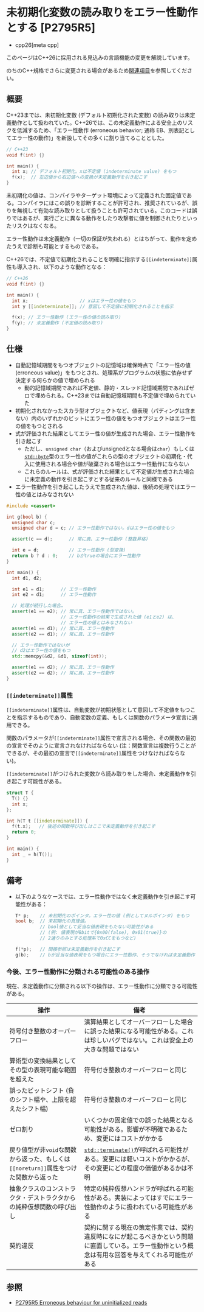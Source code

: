 # 未初期化変数の読み取りをエラー性動作とする [P2795R5]
* cpp26[meta cpp]

<!-- start lang caution -->

このページはC++26に採用される見込みの言語機能の変更を解説しています。

のちのC++規格でさらに変更される場合があるため[関連項目](#relative-page)を参照してください。

<!-- last lang caution -->

## 概要
C++23までは、未初期化変数 (デフォルト初期化された変数) の読み取りは未定義動作として扱われていた。C++26では、この未定義動作による安全上のリスクを低減するため、「エラー性動作 (erroneous behavior; 通称 EB、別表記としてエラー性の動作)」を新設してその多くに割り当てることとした。

```cpp example
// C++23
void f(int) {}

int main() {
  int x; // デフォルト初期化。xは不定値 (indeterminate value) をもつ
  f(x);  // 左辺値から右辺値への変換が未定義動作を引き起こす
}
```

未初期化の値は、コンパイラやターゲット環境によって定義された固定値である。コンパイラにはこの誤りを診断することが許可され、推奨されているが、誤りを無視して有効な読み取りとして扱うことも許可されている。このコードは誤りではあるが、実行ごとに異なる動作をしたり攻撃者に値を制御されたりといったリスクはなくなる。

エラー性動作は未定義動作（一切の保証が失われる）とはちがって、動作を定めたうえで診断も可能とするものである。

C++26では、不定値で初期化されることを明確に指示する`[[indeterminate]]`属性も導入され、以下のような動作となる：

```cpp example
// C++26
void f(int) {}

int main() {
  int x;                   // xはエラー性の値をもつ
  int y [[indeterminate]]; // 意図して不定値に初期化されることを指示

  f(x); // エラー性動作 (エラー性の値の読み取り)
  f(y); // 未定義動作 (不定値の読み取り)
}
```


## 仕様
- 自動記憶域期間をもつオブジェクトの記憶域は確保時点で「エラー性の値 (erroneous value)」をもつとされ、処理系がプログラムの状態に依存せず決定する何らかの値で埋められる
    - 動的記憶域期間であれば不定値、静的・スレッド記憶域期間であればゼロで埋められる。C++23までは自動記憶域期間も不定値で埋められていた
- 初期化されなかったスカラ型オブジェクトなど、値表現（パディングは含まない）内のいずれかのビットにエラー性の値をもつオブジェクトはエラー性の値をもつとされる
- 式が評価された結果としてエラー性の値が生成された場合、エラー性動作を引き起こす
    - ただし、`unsigned char`（およびunsignedとなる場合は`char`）もしくは[`std::byte`](/reference/cstddef/byte.md)型のエラー性の値がこれらの型のオブジェクトの初期化・代入に使用される場合や値が破棄される場合はエラー性動作にならない
    - これらのルールは、式が評価された結果として不定値が生成された場合に未定義の動作を引き起こすとする従来のルールと同様である
- エラー性動作を引き起こしたうえで生成された値は、後続の処理ではエラー性の値とはみなされない

```cpp example
#include <cassert>

int g(bool b) {
  unsigned char c;
  unsigned char d = c; // エラー性動作ではない。dはエラー性の値をもつ

  assert(c == d);      // 常に真、エラー性動作 (整数昇格)

  int e = d;           // エラー性動作 (型変換)
  return b ? d : 0;    // bがtrueの場合にエラー性動作
}

int main() {
  int d1, d2;

  int e1 = d1;      // エラー性動作
  int e2 = d1;      // エラー性動作

  // 処理が続行した場合…
  assert(e1 == e2); // 常に真、エラー性動作ではない。
                    // エラー性動作の結果で生成された値 (e1とe2) は、
                    // エラー性の値とはみなされない
  assert(e1 == d1); // 常に真、エラー性動作
  assert(e2 == d1); // 常に真、エラー性動作

  // エラー性動作ではないが
  // d2はエラー性の値をもつ
  std::memcpy(&d2, &d1, sizeof(int));

  assert(e1 == d2); // 常に真、エラー性動作
  assert(e2 == d2); // 常に真、エラー性動作
}
```

### `[[indeterminate]]`属性
`[[indeterminate]]`属性は、自動変数が初期状態として意図して不定値をもつことを指示するものであり、自動変数の定義、もしくは関数のパラメータ宣言に適用できる。

関数のパラメータが`[[indeterminate]]`属性で宣言される場合、その関数の最初の宣言でそのように宣言されなければならない (注：関数宣言は複数行うことができるが、その最初の宣言で`[[indeterminate]]`属性をつけなければならない)。

`[[indeterminate]]`がつけられた変数から読み取りをした場合、未定義動作を引き起こす可能性がある。

```cpp example
struct T {
  T() {}
  int x;
};

int h(T t [[indeterminate]]) {
  f(t.x);   // 後述の関数呼び出しはここで未定義動作を引き起こす
  return 0;
}

int main() {
  int _ = h(T());
}
```

## 備考
- 以下のようなケースでは、エラー性動作ではなく未定義動作を引き起こす可能性がある：
    ```cpp
    T* p;    // 未初期化のポインタ。エラー性の値 (例としてヌルポインタ) をもつ
    bool b;  // 未初期化の真理値。
             // bool値として妥当な値表現をもたない可能性がある
             // (例: 値表現が8bitで{0x00(false), 0x01(true)}の
             // 2通りのみとする処理系で0xCCをもつなど)

    f(*p);   // 間接参照は未定義動作を引き起こす
    g(b);    // bが妥当な値表現をもつ場合にエラー性動作、そうでなければ未定義動作
    ```

### 今後、エラー性動作に分類される可能性のある操作

現在、未定義動作に分類される以下の操作は、エラー性動作に分類できる可能性がある。

| 操作 | 備考 |
|------|------|
| 符号付き整数のオーバーフロー | 演算結果としてオーバーフローした場合に誤った結果になる可能性がある。これは珍しいバグではない。これは安全上の大きな問題ではない |
| 算術型の変換結果としてその型の表現可能な範囲を超えた | 符号付き整数のオーバーフローと同じ |
| 誤ったビットシフト (負のシフト幅や、上限を超えたシフト幅) | 符号付き整数のオーバーフローと同じ |
| ゼロ割り | いくつかの固定値での誤った結果となる可能性がある。影響が不明確であるため、変更にはコストがかかる |
| 戻り値型が非`void`な関数から返った、もしくは`[[noreturn]]`属性をつけた関数から返った | [`std::terminate()`](/reference/exception/terminate.md)が呼ばれる可能性がある。変更には軽いコストがかかるが、その変更にどの程度の価値があるかは不明 |
| 抽象クラスのコンストラクタ・デストラクタからの純粋仮想関数の呼び出し | 特定の純粋仮想ハンドラが呼ばれる可能性がある。実装によってはすでにエラー性動作のように扱われている可能性がある |
| 契約違反 | 契約に関する現在の策定作業では、契約違反時になにが起こるべきかという問題に直面している。エラー性動作という概念は有用な回答を与えてくれる可能性がある |


## 参照
- [P2795R5 Erroneous behaviour for uninitialized reads](https://open-std.org/jtc1/sc22/wg21/docs/papers/2024/p2795r5.html)
